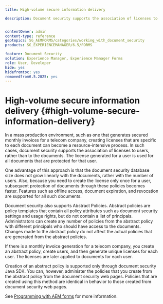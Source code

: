```yaml
---
title: High-volume secure information delivery

description: Document security supports the association of licenses to users, rather than to the documents in mass production environments.


contentOwner: admin
content-type: reference
geptopics: SG_AEMFORMS/categories/working_with_document_security
products: SG_EXPERIENCEMANAGER/6.5/FORMS

feature: Document Security
solution: Experience Manager, Experience Manager Forms
role: User, Developer
hide: yes
hidefromtoc: yes
removedfrom6.5.2025: yes
---
```

# High-volume secure information delivery {#high-volume-secure-information-delivery}

In a mass production environment, such as one that generates secured monthly invoices for a telecom company, creating licenses that are specific to each document can become a resource-intensive process. In such cases, document security supports the association of licenses to users, rather than to the documents. The license generated for a user is used for all documents that are protected for that user.

One advantage of this approach is that the document security database size does not grow linearly with the documents, rather with the number of users. Also, because you need to create the license only once for a user, subsequent protection of documents through these policies becomes faster. Features such as offline access, document expiration, and revocation are supported for all such documents.

Document security also supports Abstract Policies. Abstract policies are policy templates that contain all policy attributes such as document security settings and usage rights, but do not contain a list of principals. Administrators can create any number of policies from the abstract policy with different principals who should have access to the documents. Changes made to the abstract policy do not affect the actual policies that are generated from the abstract policies.

If there is a monthly invoice generation for a telecom company, you create an abstract policy, create users, and then generate unique licenses for each user. The licenses are later applied to documents for each user.

Creation of an abstract policy is supported only through document security Java SDK. You can, however, administer the policies that you create from the abstract policy from the document security web pages. Policies that are created using this method are identical in behavior to those created from document security web pages.

See [Programming with AEM forms](https://www.adobe.com/go/learn_aemforms_programming_63) for more information.
